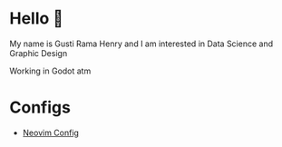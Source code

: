 # Hello 👋 
My name is Gusti Rama Henry and I am interested in Data Science and Graphic Design

Working in Godot atm

# Configs

- [Neovim Config](https://github.com/theloosygoose/config-nvim)

